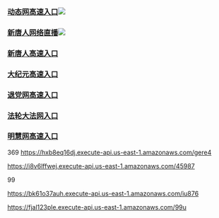 ### [动态网高速入口](https://49uc4u3wm3.execute-api.us-west-1.amazonaws.com/25478-7u/?id=2)![](https://raw.githubusercontent.com/hao369/a/master/jygdl.gif)


### [新唐人网络直播](https://k1us3xbk63.execute-api.us-east-2.amazonaws.com/215487ju7y)![](https://raw.githubusercontent.com/hao369/a/master/jygtj.gif)

### [新唐人高速入口](https://49uc4u3wm3.execute-api.us-west-1.amazonaws.com/25478-7u/?id=5)

### [大纪元高速入口](https://49uc4u3wm3.execute-api.us-west-1.amazonaws.com/25478-7u/?id=7)

### [退党网高速入口](https://49uc4u3wm3.execute-api.us-west-1.amazonaws.com/25478-7u/?id=8)

### [法轮大法网入口](https://49uc4u3wm3.execute-api.us-west-1.amazonaws.com/25478-7u/?id=15)

### [明慧网高速入口](https://49uc4u3wm3.execute-api.us-west-1.amazonaws.com/25478-7u/?id=3)

369
https://hxb8eq16dj.execute-api.us-east-1.amazonaws.com/gere4

https://i8v6lffwej.execute-api.us-east-1.amazonaws.com/45987

99

https://bk61o37auh.execute-api.us-east-1.amazonaws.com/iu876

https://fjal123ple.execute-api.us-east-1.amazonaws.com/99u
